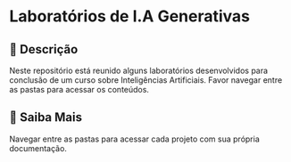 # Laboratórios de I.A Generativas

## 📒 Descrição
Neste repositório está reunido alguns laboratórios desenvolvidos para conclusão de um curso sobre Inteligências Artificiais. 
Favor navegar entre as pastas para acessar os conteúdos.

## 🔎 Saiba Mais
Navegar entre as pastas para acessar cada projeto com sua própria documentação.